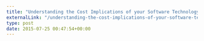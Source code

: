 ```yaml
---
title: "Understanding the Cost Implications of your Software Technology Purchase"
externalLink: "/understanding-the-cost-implications-of-your-software-technology-purchase.html"
type: post
date: 2015-07-25 00:47:54+00:00
---
```

